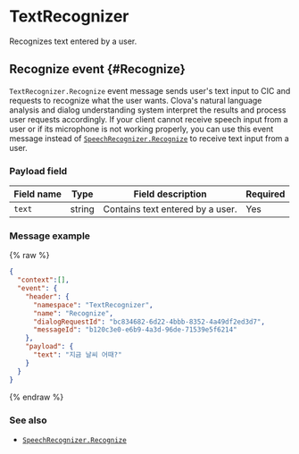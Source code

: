 # TextRecognizer

Recognizes text entered by a user.

## Recognize event {#Recognize}
`TextRecognizer.Recognize` event message sends user's text input to CIC and requests to recognize what the user wants. Clova's natural language analysis and dialog understanding system interpret the results and process user requests accordingly. If your client cannot receive speech input from a user or if its microphone is not working properly, you can use this event message instead of [`SpeechRecognizer.Recognize`](/CIC/References/CICInterface/SpeechRecognizer.md#Recognize) to receive text input from a user.

### Payload field
| Field name       | Type    | Field description                     | Required |
|---------------|---------|-----------------------------|---------|
| `text`        | string  | Contains text entered by a user. | Yes     |

### Message example
{% raw %}
```json
{
  "context":[],
  "event": {
    "header": {
      "namespace": "TextRecognizer",
      "name": "Recognize",
      "dialogRequestId": "bc834682-6d22-4bbb-8352-4a49df2ed3d7",
      "messageId": "b120c3e0-e6b9-4a3d-96de-71539e5f6214"
    },
    "payload": {
      "text": "지금 날씨 어때?"
    }
  }
}
```
{% endraw %}

### See also
* [`SpeechRecognizer.Recognize`](/CIC/References/CICInterface/SpeechRecognizer.md#Recognize)